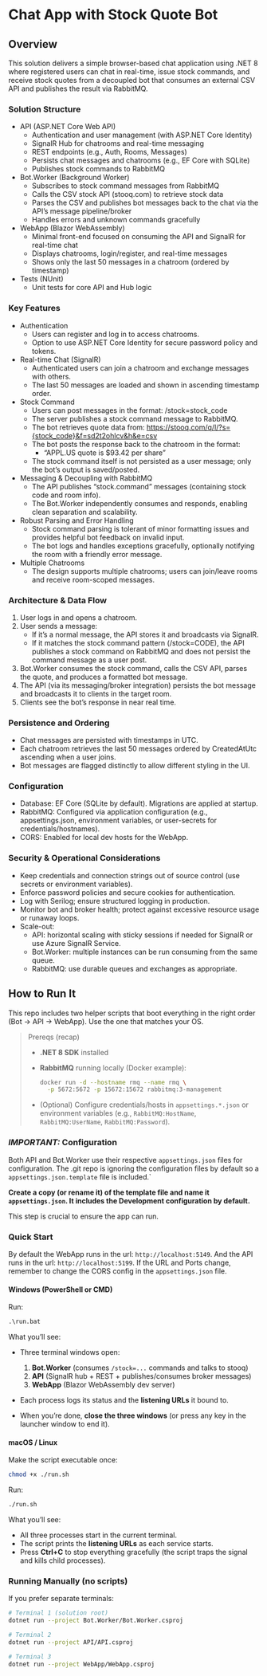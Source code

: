 # Chat App with Stock Quote Bot

## Overview

This solution delivers a simple browser-based chat application using .NET 8 where registered users can chat in real-time, issue stock commands, and receive stock quotes from a decoupled bot that consumes an external CSV API and publishes the result via RabbitMQ.

### Solution Structure

- API (ASP.NET Core Web API)
  - Authentication and user management (with ASP.NET Core Identity)
  - SignalR Hub for chatrooms and real-time messaging
  - REST endpoints (e.g., Auth, Rooms, Messages)
  - Persists chat messages and chatrooms (e.g., EF Core with SQLite)
  - Publishes stock commands to RabbitMQ
- Bot.Worker (Background Worker)
  - Subscribes to stock command messages from RabbitMQ
  - Calls the CSV stock API (stooq.com) to retrieve stock data
  - Parses the CSV and publishes bot messages back to the chat via the API’s message pipeline/broker
  - Handles errors and unknown commands gracefully
- WebApp (Blazor WebAssembly)
  - Minimal front-end focused on consuming the API and SignalR for real-time chat
  - Displays chatrooms, login/register, and real-time messages
  - Shows only the last 50 messages in a chatroom (ordered by timestamp)
- Tests (NUnit)
  - Unit tests for core API and Hub logic

### Key Features

- Authentication
  - Users can register and log in to access chatrooms.
  - Option to use ASP.NET Core Identity for secure password policy and tokens.
- Real-time Chat (SignalR)
  - Authenticated users can join a chatroom and exchange messages with others.
  - The last 50 messages are loaded and shown in ascending timestamp order.
- Stock Command
  - Users can post messages in the format: /stock=stock_code
  - The server publishes a stock command message to RabbitMQ.
  - The bot retrieves quote data from: <https://stooq.com/q/l/?s={stock_code}&f=sd2t2ohlcv&h&e=csv>
  - The bot posts the response back to the chatroom in the format:
    - “APPL.US quote is $93.42 per share”
  - The stock command itself is not persisted as a user message; only the bot’s output is saved/posted.
- Messaging & Decoupling with RabbitMQ
  - The API publishes “stock.command” messages (containing stock code and room info).
  - The Bot.Worker independently consumes and responds, enabling clean separation and scalability.
- Robust Parsing and Error Handling
  - Stock command parsing is tolerant of minor formatting issues and provides helpful bot feedback on invalid input.
  - The bot logs and handles exceptions gracefully, optionally notifying the room with a friendly error message.
- Multiple Chatrooms
  - The design supports multiple chatrooms; users can join/leave rooms and receive room-scoped messages.

### Architecture & Data Flow

1) User logs in and opens a chatroom.
2) User sends a message:
    - If it’s a normal message, the API stores it and broadcasts via SignalR.
    - If it matches the stock command pattern (/stock=CODE), the API publishes a stock command on RabbitMQ and does not persist the command message as a user post.
3) Bot.Worker consumes the stock command, calls the CSV API, parses the quote, and produces a formatted bot message.
4) The API (via its messaging/broker integration) persists the bot message and broadcasts it to clients in the target room.
5) Clients see the bot’s response in near real time.

### Persistence and Ordering

- Chat messages are persisted with timestamps in UTC.
- Each chatroom retrieves the last 50 messages ordered by CreatedAtUtc ascending when a user joins.
- Bot messages are flagged distinctly to allow different styling in the UI.

### Configuration

- Database: EF Core (SQLite by default). Migrations are applied at startup.
- RabbitMQ: Configured via application configuration (e.g., appsettings.json, environment variables, or user-secrets for credentials/hostnames).
- CORS: Enabled for local dev hosts for the WebApp.

### Security & Operational Considerations

- Keep credentials and connection strings out of source control (use secrets or environment variables).
- Enforce password policies and secure cookies for authentication.
- Log with Serilog; ensure structured logging in production.
- Monitor bot and broker health; protect against excessive resource usage or runaway loops.
- Scale-out:
  - API: horizontal scaling with sticky sessions if needed for SignalR or use Azure SignalR Service.
  - Bot.Worker: multiple instances can be run consuming from the same queue.
  - RabbitMQ: use durable queues and exchanges as appropriate.

## How to Run It

This repo includes two helper scripts that boot everything in the right order (Bot → API → WebApp). Use the one that matches your OS.

> Prereqs (recap)
>
> - **.NET 8 SDK** installed
> - **RabbitMQ** running locally (Docker example):
>
>   ```bash
>   docker run -d --hostname rmq --name rmq \
>     -p 5672:5672 -p 15672:15672 rabbitmq:3-management
>   ```
>
> - (Optional) Configure credentials/hosts in `appsettings.*.json` or environment variables (e.g., `RabbitMQ:HostName`, `RabbitMQ:UserName`, `RabbitMQ:Password`).

### **_IMPORTANT:_ Configuration**

Both API and Bot.Worker use their respective `appsettings.json` files for configuration.
The .git repo is ignoring the configuration files by default so a `appsettings.json.template` file is included.`

**Create a copy (or rename it) of the template file and name it `appsettings.json`. It includes the Development configuration by default.**

This step is crucial to ensure the app can run.

### Quick Start

By default the WebApp runs in the url: `http://localhost:5149`. And the API runs in the url: `http://localhost:5199`.
If the URL and Ports change, remember to change the CORS config in the `appsettings.json` file.

#### Windows (PowerShell or CMD)

Run:

```bat
.\run.bat
```

What you’ll see:

- Three terminal windows open:

    1. **Bot.Worker** (consumes `/stock=...` commands and talks to stooq)
    2. **API** (SignalR hub + REST + publishes/consumes broker messages)
    3. **WebApp** (Blazor WebAssembly dev server)
- Each process logs its status and the **listening URLs** it bound to.
- When you’re done, **close the three windows** (or press any key in the launcher window to end it).

#### macOS / Linux

Make the script executable once:

```bash
chmod +x ./run.sh
```

Run:

```bash
./run.sh
```

What you’ll see:

- All three processes start in the current terminal.
- The script prints the **listening URLs** as each service starts.
- Press **Ctrl+C** to stop everything gracefully (the script traps the signal and kills child processes).

### Running Manually (no scripts)

If you prefer separate terminals:

```bash
# Terminal 1 (solution root)
dotnet run --project Bot.Worker/Bot.Worker.csproj

# Terminal 2
dotnet run --project API/API.csproj

# Terminal 3
dotnet run --project WebApp/WebApp.csproj
```
